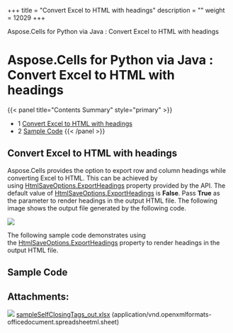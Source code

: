 +++
title = "Convert Excel to HTML with headings" 
description = "" 
weight = 12029 
+++

Aspose.Cells for Python via Java : Convert Excel to HTML with headings  

# Aspose.Cells for Python via Java : Convert Excel to HTML with headings


{{< panel title="Contents Summary" style="primary" >}}
*   1 [Convert Excel to HTML with headings](#ConvertExceltoHTMLwithheadings-ConvertExceltoHTMLwithheadings)
*   2 [Sample Code](#ConvertExceltoHTMLwithheadings-SampleCode)
{{< /panel >}}
 

## Convert Excel to HTML with headings

Aspose.Cells provides the option to export row and column headings while converting Excel to HTML. This can be achieved by using [HtmlSaveOptions.ExportHeadings](https://apireference.aspose.com/cells/python/asposecells.api/htmlsaveoptions#ExportHeadings) property provided by the API. The default value of [HtmlSaveOptions.ExportHeadings](https://apireference.aspose.com/cells/python/asposecells.api/htmlsaveoptions#ExportHeadings) is **False**. Pass **True** as the parameter to render headings in the output HTML file. The following image shows the output file generated by the following code.

![](https://docs.aspose.com/download/attachments/101122961/PrintHeadings.jpg?version=1&modificationDate=1581094872380&api=v2)

The following sample code demonstrates using the [HtmlSaveOptions.ExportHeadings](https://apireference.aspose.com/cells/python/asposecells.api/htmlsaveoptions#ExportHeadings) property to render headings in the output HTML file.

## Sample Code

## Attachments:

![](https://docs2.aspose.com/cells/pythonjava/images/icons/bullet_blue.gif) [sampleSelfClosingTags\_out.xlsx](https://docs2.aspose.com/cells/pythonjava/attachments/106202318/106365186.xlsx) (application/vnd.openxmlformats-officedocument.spreadsheetml.sheet)  

